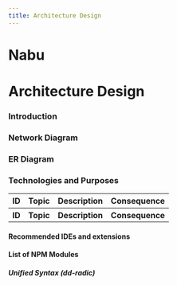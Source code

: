 ```yaml
---
title: Architecture Design
---
```


# Nabu
# Architecture Design
### Introduction


### Network Diagram

### ER Diagram

### Technologies and Purposes

<table>
	<div id='bind'>
	<tr>
		<th>	ID	</th>
		<th>	Topic	</th>
		<th>	Description	</th>
		<th>	Consequence	</th>
	</tr>
	<tr>
	</tr>
	<tr>
	</tr>
	<tr>
	</tr>
	</div>
	<div id='bind'>
	<tr>
		<th>	ID	</th>
		<th>	Topic	</th>
		<th>	Description	</th>
		<th>	Consequence	</th>
	</tr>
	<tr>
	</tr>
	</div>
</table>


#### Recommended IDEs and extensions


#### List of NPM Modules




##### Unified Syntax (dd-radic)

